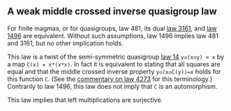## A weak middle crossed inverse quasigroup law

For finite magmas, or for quasigroups, law 481, its dual [law 3161](https://teorth.github.io/equational_theories/implications/?3161), and [law 1496](https://teorth.github.io/equational_theories/implications/?1496) are equivalent.  Without such assumptions, law 1496 implies law 481 and 3161, but no other implication holds.

This law is a twist of the semi-symmetric quasigroup [law 14](https://teorth.github.io/equational_theories/implications/?14) `y◇(x◇y) = x` by a map `C(x) = x*(x*x)`.  In fact it is equivalent to stating that all squares are equal and that the middle crossed inverse property `y◇(x◇C(y))=x` holds for this function `C`.  (See the [commentary on law 4273](https://teorth.github.io/equational_theories/implications/?4273) for this terminology.)  Contrarily to law 1496, this law does not imply that `C` is an automorphism.

This law implies that left multiplications are surjective.
